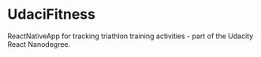 # UdaciFitness
ReactNativeApp for tracking triathlon training activities - part of the Udacity React Nanodegree.
